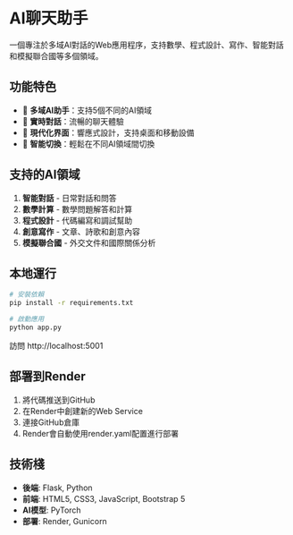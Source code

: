 # AI聊天助手

一個專注於多域AI對話的Web應用程序，支持數學、程式設計、寫作、智能對話和模擬聯合國等多個領域。

## 功能特色

- 🤖 **多域AI助手**：支持5個不同的AI領域
- 💬 **實時對話**：流暢的聊天體驗
- 🎨 **現代化界面**：響應式設計，支持桌面和移動設備
- 🔄 **智能切換**：輕鬆在不同AI領域間切換

## 支持的AI領域

1. **智能對話** - 日常對話和問答
2. **數學計算** - 數學問題解答和計算
3. **程式設計** - 代碼編寫和調試幫助
4. **創意寫作** - 文章、詩歌和創意內容
5. **模擬聯合國** - 外交文件和國際關係分析

## 本地運行

```bash
# 安裝依賴
pip install -r requirements.txt

# 啟動應用
python app.py
```

訪問 http://localhost:5001

## 部署到Render

1. 將代碼推送到GitHub
2. 在Render中創建新的Web Service
3. 連接GitHub倉庫
4. Render會自動使用render.yaml配置進行部署

## 技術棧

- **後端**: Flask, Python
- **前端**: HTML5, CSS3, JavaScript, Bootstrap 5
- **AI模型**: PyTorch
- **部署**: Render, Gunicorn